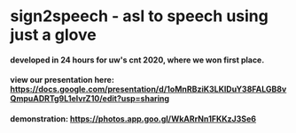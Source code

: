 # sign2speech - asl to speech using just a glove
#### developed in 24 hours for uw's cnt 2020, where we won first place.
#### view our presentation here: https://docs.google.com/presentation/d/1oMnRBziK3LKlDuY38FALGB8vQmpuADRTg9L1elvrZ10/edit?usp=sharing
#### demonstration: https://photos.app.goo.gl/WkARrNn1FKKzJ3Se6
